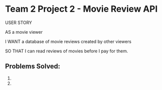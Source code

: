 # Team 2 Project 2 - Movie Review API

USER STORY

AS a movie viewer

I WANT a database of movie reviews created by other viewers

SO THAT I can read reviews of movies before I pay for them.


## Problems Solved:
1. 
2. 
